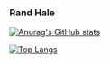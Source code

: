 ### Rand Hale

[![Anurag's GitHub stats](https://github-readme-stats.vercel.app/api?username=prophetrand&show_icons=true&theme=monokai)](https://github.com/anuraghazra/github-readme-stats)


[![Top Langs](https://github-readme-stats.vercel.app/api/top-langs/?username=prophetrand&show_icons=true&theme=monokai)](https://github.com/anuraghazra/github-readme-stats)
